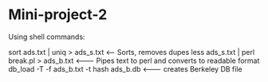 # Mini-project-2

Using shell commands:

sort ads.txt | uniq > ads_s.txt <-- Sorts, removes dupes
less ads_s.txt | perl break.pl > ads_b.txt <--- Pipes text to perl and converts to readable format
db_load -T -f ads_b.txt -t hash ads_b.db <--- creates Berkeley DB file
